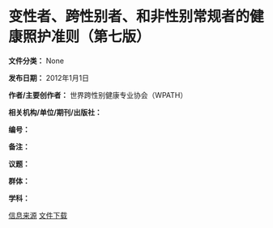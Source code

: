 # 变性者、跨性别者、和非性别常规者的健康照护准则（第七版）

**文件分类：** None

**发布日期：** 2012年1月1日

**作者/主要创作者：** 世界跨性别健康专业协会（WPATH）

**相关机构/单位/期刊/出版社：** 

**编号：** 

**备注：** 

**议题：** 

**群体：** 

**学科：** 

[信息来源](https://www.wpath.org/publications/soc)  [文件下载](/files/uploads/2020/04/SOC_V7_Chinese.pdf)